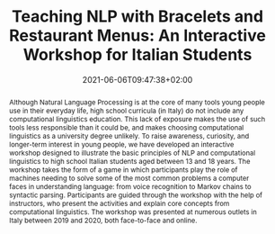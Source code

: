 ---
# Documentation: https://sourcethemes.com/academic/docs/managing-content/

title: "Teaching NLP with Bracelets and Restaurant Menus: An Interactive Workshop for Italian Students"
authors: [Ludovica Pannitto, Lucia Busso, Claudia Roberta Combei, Lucio Messina, Alessio Miaschi, Gabriele Sarti, Malvina Nissim]
date: 2021-06-06T09:47:38+02:00
doi: "10.18653/v1/2021.teachingnlp-1.26"

# Schedule page publish date (NOT publication's date).
publishDate: 2021-06-06T09:47:38+02:00

# Publication type.
# Legend: 0 = Uncategorized; 1 = Conference paper; 2 = Journal article;
# 3 = Preprint / Working Paper; 4 = Report; 5 = Book; 6 = Book section;
# 7 = Thesis; 8 = Patent
publication_types: ["1"]

# Publication name and optional abbreviated publication name.
publication: "In Proceedings of the 5th Workshop on Teaching NLP"
publication_short: "In TeachingNLP 2021"

abstract: "Although Natural Language Processing is at the core of many tools young people use in their everyday life, high school curricula (in Italy) do not include any computational linguistics education. This lack of exposure makes the use of such tools less responsible than it could be, and makes choosing computational linguistics as a university degree unlikely. To raise awareness, curiosity, and longer-term interest in young people, we have developed an interactive workshop designed to illustrate the basic principles of NLP and computational linguistics to high school Italian students aged between 13 and 18 years. The workshop takes the form of a game in which participants play the role of machines needing to solve some of the most common problems a computer faces in understanding language: from voice recognition to Markov chains to syntactic parsing. Participants are guided through the workshop with the help of instructors, who present the activities and explain core concepts from computational linguistics. The workshop was presented at numerous outlets in Italy between 2019 and 2020, both face-to-face and online."

# Summary. An optional shortened abstract.
summary: "We developed an interactive workshop designed to illustrate the NLP and computational linguistics to Italian high schoolers."

tags: [Natural Language Processing, Teaching NLP, Computational Linguistics, Italian]
categories: []
featured: false

# Custom links (optional).
#   Uncomment and edit lines below to show custom links.
# links:
# - name: Follow
#   url: https://twitter.com
#   icon_pack: fab
#   icon: twitter
links:
- name: Annex
  url: https://aclanthology.org/2021.teachingnlp-1.7/
  icon_pack: fas
  icon: paperclip

url_pdf: https://aclanthology.org/2021.teachingnlp-1.26.pdf
url_code: https://bitbucket.org/melfnt/malvisindi
url_dataset:
url_poster:
url_project:
url_slides:
url_source:
url_video: https://www.youtube.com/watch?v=HGTpAXXRkWA

# Featured image
# To use, add an image named `featured.jpg/png` to your page's folder. 
# Focal points: Smart, Center, TopLeft, Top, TopRight, Left, Right, BottomLeft, Bottom, BottomRight.
image:
  caption: ""
  focal_point: ""
  preview_only: false

# Associated Projects (optional).
#   Associate this publication with one or more of your projects.
#   Simply enter your project's folder or file name without extension.
#   E.g. `internal-project` references `content/project/internal-project/index.md`.
#   Otherwise, set `projects: []`.
projects: []

# Slides (optional).
#   Associate this publication with Markdown slides.
#   Simply enter your slide deck's filename without extension.
#   E.g. `slides: "example"` references `content/slides/example/index.md`.
#   Otherwise, set `slides: ""`.
slides: ""
---